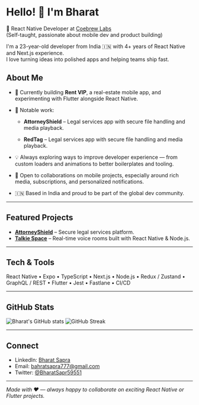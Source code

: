 # Hello! 👋 I'm Bharat

💼 React Native Developer at [Coebrew Labs](https://www.code-brew.com/)  
(Self-taught, passionate about mobile dev and product building)

I'm a 23-year-old developer from India 🇮🇳 with 4+ years of React Native and Next.js experience.  
I love turning ideas into polished apps and helping teams ship fast.

## About Me
- 🌱 Currently building **Rent VIP**, a real-estate mobile app, and experimenting with Flutter alongside React Native.
- 🚀 Notable work:
  
  - **AttorneyShield** – Legal services app with secure file handling and media playback.
     
  - **RedTag** – Legal services app with secure file handling and media playback.
  
- 💡 Always exploring ways to improve developer experience — from custom loaders and animations to better boilerplates and tooling.
- 🤝 Open to collaborations on mobile projects, especially around rich media, subscriptions, and personalized notifications.
- 🇮🇳 Based in India and proud to be part of the global dev community.

---

## Featured Projects

- **[AttorneyShield](https://attorney-shield.com/)** – Secure legal services platform.
- **[Talkie Space](https://talkiespace.example)** – Real-time voice rooms built with React Native & Node.js.

---

## Tech & Tools
React Native • Expo • TypeScript • Next.js • Node.js • Redux / Zustand • GraphQL / REST • Flutter • Jest • Fastlane • CI/CD

---

## GitHub Stats
![Bharat's GitHub stats](https://github-readme-stats.vercel.app/api?username=bharatsapra&show_icons=true&theme=tokyonight)
![GitHub Streak](https://github-readme-streak-stats.herokuapp.com/?user=bharatsapra&theme=tokyonight)

---

## Connect
- LinkedIn: [Bharat Sapra](https://www.linkedin.com/in/bharat-sapra-web-dev/)  
- Email: bahratsapra777@gmail.com  <!-- replace with your real email if you want -->
- Twitter: [@BharatSapr59551](https://x.com/BharatSapr59551) <!-- add your handle if you use Twitter -->

---

*Made with ❤️ — always happy to collaborate on exciting React Native or Flutter projects.*
